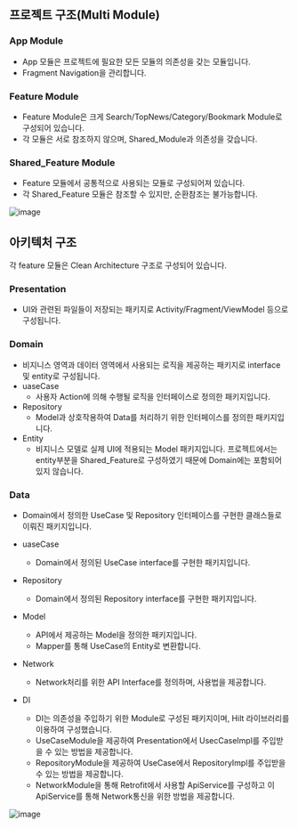 ## 프로젝트 구조(Multi Module) ##

### App Module ###
- App 모듈은 프로젝트에 필요한 모든 모듈의 의존성을 갖는 모듈입니다.
- Fragment Navigation을 관리합니다.

### Feature Module ###
- Feature Module은 크게 Search/TopNews/Category/Bookmark Module로 구성되어 있습니다.
- 각 모듈은 서로 참조하지 않으며, Shared_Module과 의존성을 갖습니다. 


### Shared_Feature Module ###
- Feature 모듈에서 공통적으로 사용되는 모듈로 구성되어져 있습니다. 
- 각 Shared_Feature 모듈은 참조할 수 있지만, 순환참조는 불가능합니다.

![image](https://user-images.githubusercontent.com/45396949/189475063-1107cc97-05ca-41de-ad2b-72f96633cad4.png)

## 아키텍처 구조 ##
각 feature 모듈은 Clean Architecture 구조로 구성되어 있습니다. 

### Presentation ###
- UI와 관련된 파일들이 저장되는 패키지로 Activity/Fragment/ViewModel 등으로 구성됩니다.

### Domain ###
- 비지니스 영역과 데이터 영역에서 사용되는 로직을 제공하는 패키지로 interface 및 entity로 구성됩니다. 
- uaseCase 
  - 사용자 Action에 의해 수행될 로직을 인터페이스로 정의한 패키지입니다.
- Repository
  - Model과 상호작용하여 Data를 처리하기 위한 인터페이스를 정의한 패키지입니다.
- Entity
  - 비지니스 모델로 실제 UI에 적용되는 Model 패키지입니다. 프로젝트에서는 entity부분을 Shared_Feature로 구성하였기 때문에 Domain에는 포함되어 있지 않습니다.

### Data ###
- Domain에서 정의한 UseCase 및 Repository 인터페이스를 구현한 클래스들로 이뤄진 패키지입니다.

- uaseCase 
  - Domain에서 정의된 UseCase interface를 구현한 패키지입니다.
- Repository
  - Domain에서 정의된 Repository interface를 구현한 패키지입니다.
- Model
  - API에서 제공하는 Model을 정의한 패키지입니다. 
  - Mapper를 통해 UseCase의 Entity로 변환합니다. 
- Network
  - Network처리를 위한 API Interface를 정의하며, 사용법을 제공합니다.
- DI
  - DI는 의존성을 주입하기 위한 Module로 구성된 패키지이며, Hilt 라이브러리를 이용하여 구성했습니다.
  - UseCaseModule을 제공하여 Presentation에서 UsecCaseImpl를 주입받을 수 있는 방법을 제공합니다. 
  - RepositoryModule을 제공하여 UseCase에서 RepositoryImpl를 주입받을 수 있는 방법을 제공합니다.
  - NetworkModule을 통해 Retrofit에서 사용할 ApiService를 구성하고 이 ApiService를 통해 Network통신을 위한 방법을 제공합니다.  

![image](https://user-images.githubusercontent.com/45396949/189476059-54e3a481-6b94-4200-9080-1721fe341257.png)


